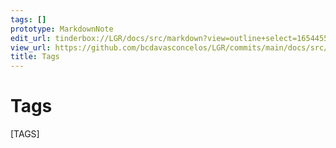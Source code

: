 ```yaml
---
tags: []
prototype: MarkdownNote
edit_url: tinderbox://LGR/docs/src/markdown?view=outline+select=1654455456
view_url: https://github.com/bcdavasconcelos/LGR/commits/main/docs/src/markdown/tags.md
title: Tags
---
```


# Tags

[TAGS]

